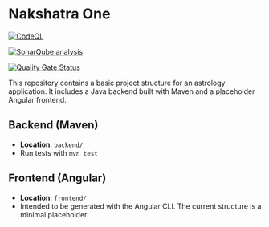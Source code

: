 # Nakshatra One
[![CodeQL](https://github.com/hashan-silva/nakshatra-one/actions/workflows/github-code-scanning/codeql/badge.svg)](https://github.com/hashan-silva/nakshatra-one/actions/workflows/github-code-scanning/codeql)

[![SonarQube analysis](https://github.com/hashan-silva/nakshatra-one/actions/workflows/sonarqube.yml/badge.svg)](https://github.com/hashan-silva/nakshatra-one/actions/workflows/sonarqube.yml)

[![Quality Gate Status](https://sonarcloud.io/api/project_badges/measure?project=hashan-silva_nakshatra-one&metric=alert_status)](https://sonarcloud.io/summary/new_code?id=hashan-silva_nakshatra-one)

This repository contains a basic project structure for an astrology application.
It includes a Java backend built with Maven and a placeholder Angular frontend.

## Backend (Maven)
* **Location**: `backend/`
* Run tests with `mvn test`

## Frontend (Angular)
* **Location**: `frontend/`
* Intended to be generated with the Angular CLI. The current structure is a minimal placeholder.
